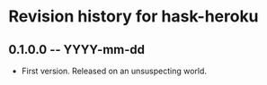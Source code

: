 # Revision history for hask-heroku

## 0.1.0.0 -- YYYY-mm-dd

* First version. Released on an unsuspecting world.

